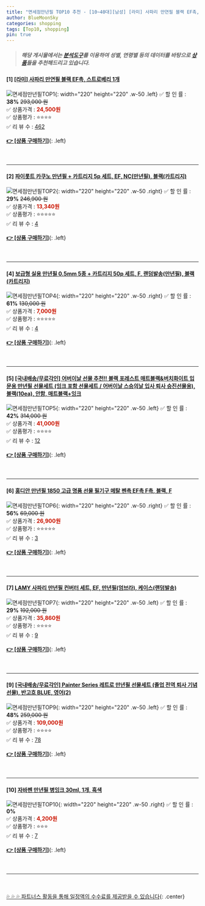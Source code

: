 ```yaml
---
title: "면세점만년필 TOP10 추천 - [10~40대][남성] [라미] 사파리 만연필 블랙 EF촉, 스트로베리 1개"
author: BlueMoonSky
categories: shopping
tags: [Top10, shopping]
pin: true
---
```


> ##### 해당 게시물에서는 [**분석도구**](https://itemscout.io/)를 이용하여 **성별**, **연령별** 등의 데이터를 바탕으로 [**상품**](https://link.coupang.com/a/baae76)들을 추천해드리고 있습니다.

#### [1] [[라미] 사파리 만연필 블랙 EF촉, 스트로베리 1개](https://link.coupang.com/re/AFFSDP?lptag=AF5964186&subid=bluemoonsky6999&pageKey=7266128903&traceid=V0-153&itemId=18519382247&vendorItemId=85658063749)
![면세점만년필TOP1](https://thumbnail9.coupangcdn.com/thumbnails/remote/230x230ex/image/vendor_inventory/35f9/a0933cab3ab9da458308db5fabe9af3ffdbcbdcd138c5ee798e595744c77.jpg){: width="220" height="220" .w-50 .left}
✅ 할 인 률 : **38%** ~~<del class="base-price"> 293,000  </del>원~~<br>
✅ 상품가격 : <span style="color:#cb1400"> **24,500원** </span><br>
✅ 상품평가 : ⭐⭐⭐⭐<br>
✅ 리 뷰 수 : [462](https://link.coupang.com/re/AFFSDP?lptag=AF5964186&subid=bluemoonsky6999&pageKey=7266128903&traceid=V0-153&itemId=18519382247&vendorItemId=85658063749)<br>
<br>
[**👉  [상품 구매하기]**](https://link.coupang.com/re/AFFSDP?lptag=AF5964186&subid=bluemoonsky6999&pageKey=7266128903&traceid=V0-153&itemId=18519382247&vendorItemId=85658063749){: .left}
<br>
<br>
<br>

***

#### [2] [파이롯트 카쿠노 만년필 + 카트리지 5p 세트, EF, NC(만년필), 블랙(카트리지)](https://link.coupang.com/re/AFFSDP?lptag=AF5964186&subid=bluemoonsky6999&pageKey=5709031684&traceid=V0-153&itemId=9513459006&vendorItemId=76798247355)
![면세점만년필TOP2](https://thumbnail10.coupangcdn.com/thumbnails/remote/230x230ex/image/rs_quotation_api/z7crybkw/6ca2fd2be54742bd8cb1631d55294a7e.jpg){: width="220" height="220" .w-50 .right}
✅ 할 인 률 : **29%** ~~<del class="base-price"> 246,900  </del>원~~<br>
✅ 상품가격 : <span style="color:#cb1400"> **13,340원** </span><br>
✅ 상품평가 : ⭐⭐⭐⭐⭐<br>
✅ 리 뷰 수 : [4](https://link.coupang.com/re/AFFSDP?lptag=AF5964186&subid=bluemoonsky6999&pageKey=5709031684&traceid=V0-153&itemId=9513459006&vendorItemId=76798247355)<br>
<br>
[**👉  [상품 구매하기]**](https://link.coupang.com/re/AFFSDP?lptag=AF5964186&subid=bluemoonsky6999&pageKey=5709031684&traceid=V0-153&itemId=9513459006&vendorItemId=76798247355){: .left}
<br>
<br>
<br>

***

#### [4] [보급형 실용 만년필 0.5mm 5종 + 카트리지 50p 세트, F, 랜덤발송(만년필), 블랙(카트리지)](https://link.coupang.com/re/AFFSDP?lptag=AF5964186&subid=bluemoonsky6999&pageKey=6375011803&traceid=V0-153&itemId=13519009065&vendorItemId=80772980075)
![면세점만년필TOP4](https://thumbnail6.coupangcdn.com/thumbnails/remote/230x230ex/image/retail/images/2022/03/04/15/0/45a6eac2-6550-4d3b-9cb9-b270c9f06f39.jpg){: width="220" height="220" .w-50 .right}
✅ 할 인 률 : **61%** ~~<del class="base-price"> 130,000  </del>원~~<br>
✅ 상품가격 : <span style="color:#cb1400"> **7,000원** </span><br>
✅ 상품평가 : ⭐⭐⭐⭐⭐<br>
✅ 리 뷰 수 : [4](https://link.coupang.com/re/AFFSDP?lptag=AF5964186&subid=bluemoonsky6999&pageKey=6375011803&traceid=V0-153&itemId=13519009065&vendorItemId=80772980075)<br>
<br>
[**👉  [상품 구매하기]**](https://link.coupang.com/re/AFFSDP?lptag=AF5964186&subid=bluemoonsky6999&pageKey=6375011803&traceid=V0-153&itemId=13519009065&vendorItemId=80772980075){: .left}
<br>
<br>
<br>

***

#### [5] [[국내배송/무료각인] 어버이날 선물 추천!! 블랙 포레스트 매트블랙&버치화이트 입문용 만년필 선물세트 (잉크 포함 선물세트 / 어버이날 스승의날 입사 퇴사 승진선물용), 블랙(10ea), 안함, 매트블랙+잉크](https://link.coupang.com/re/AFFSDP?lptag=AF5964186&subid=bluemoonsky6999&pageKey=6413669182&traceid=V0-153&itemId=13765497248&vendorItemId=81016120908)
![면세점만년필TOP5](https://thumbnail7.coupangcdn.com/thumbnails/remote/230x230ex/image/vendor_inventory/3e42/7c5e7804d1989c7aed19e9779c31970d8ce8b997bad035b1952615198fbb.png){: width="220" height="220" .w-50 .left}
✅ 할 인 률 : **42%** ~~<del class="base-price"> 314,000  </del>원~~<br>
✅ 상품가격 : <span style="color:#cb1400"> **41,000원** </span><br>
✅ 상품평가 : ⭐⭐⭐⭐<br>
✅ 리 뷰 수 : [12](https://link.coupang.com/re/AFFSDP?lptag=AF5964186&subid=bluemoonsky6999&pageKey=6413669182&traceid=V0-153&itemId=13765497248&vendorItemId=81016120908)<br>
<br>
[**👉  [상품 구매하기]**](https://link.coupang.com/re/AFFSDP?lptag=AF5964186&subid=bluemoonsky6999&pageKey=6413669182&traceid=V0-153&itemId=13765497248&vendorItemId=81016120908){: .left}
<br>
<br>
<br>

***

#### [6] [홍디안 만년필 1850 고급 명품 선물 필기구 메탈 펜촉 EF촉 F촉, 블랙, F](https://link.coupang.com/re/AFFSDP?lptag=AF5964186&subid=bluemoonsky6999&pageKey=7521513970&traceid=V0-153&itemId=19728115777&vendorItemId=86832113660)
![면세점만년필TOP6](https://thumbnail10.coupangcdn.com/thumbnails/remote/230x230ex/image/vendor_inventory/f878/f26daebeb8f91e3144a5565a900c136d6acd6ca53ca1641c9b243b919cca.jpg){: width="220" height="220" .w-50 .right}
✅ 할 인 률 : **56%** ~~<del class="base-price"> 69,000  </del>원~~<br>
✅ 상품가격 : <span style="color:#cb1400"> **26,900원** </span><br>
✅ 상품평가 : ⭐⭐⭐⭐⭐<br>
✅ 리 뷰 수 : [3](https://link.coupang.com/re/AFFSDP?lptag=AF5964186&subid=bluemoonsky6999&pageKey=7521513970&traceid=V0-153&itemId=19728115777&vendorItemId=86832113660)<br>
<br>
[**👉  [상품 구매하기]**](https://link.coupang.com/re/AFFSDP?lptag=AF5964186&subid=bluemoonsky6999&pageKey=7521513970&traceid=V0-153&itemId=19728115777&vendorItemId=86832113660){: .left}
<br>
<br>
<br>

***

#### [7] [LAMY 사파리 만년필 컨버터 세트, EF, 만년필(엄브라), 케이스(랜덤발송)](https://link.coupang.com/re/AFFSDP?lptag=AF5964186&subid=bluemoonsky6999&pageKey=4846063121&traceid=V0-153&itemId=6267583513&vendorItemId=73563214057)
![면세점만년필TOP7](https://thumbnail6.coupangcdn.com/thumbnails/remote/230x230ex/image/rs_quotation_api/wger5yux/12eb9be3c6b34110a90b553ea428bc8f.jpg){: width="220" height="220" .w-50 .left}
✅ 할 인 률 : **29%** ~~<del class="base-price"> 192,000  </del>원~~<br>
✅ 상품가격 : <span style="color:#cb1400"> **35,860원** </span><br>
✅ 상품평가 : ⭐⭐⭐⭐<br>
✅ 리 뷰 수 : [9](https://link.coupang.com/re/AFFSDP?lptag=AF5964186&subid=bluemoonsky6999&pageKey=4846063121&traceid=V0-153&itemId=6267583513&vendorItemId=73563214057)<br>
<br>
[**👉  [상품 구매하기]**](https://link.coupang.com/re/AFFSDP?lptag=AF5964186&subid=bluemoonsky6999&pageKey=4846063121&traceid=V0-153&itemId=6267583513&vendorItemId=73563214057){: .left}
<br>
<br>
<br>

***

#### [9] [[국내배송/무료각인] Painter Series 레트로 만년필 선물세트 (졸업 전역 퇴사 기념 선물), 반고흐 BLUE, 영어(2)](https://link.coupang.com/re/AFFSDP?lptag=AF5964186&subid=bluemoonsky6999&pageKey=6413693884&traceid=V0-153&itemId=13765639683&vendorItemId=81016262276)
![면세점만년필TOP9](https://thumbnail9.coupangcdn.com/thumbnails/remote/230x230ex/image/vendor_inventory/ab2e/e61de5a3ce7f71c64a5d8215b6d4d72c7b4fa700c2b2c85fab2cd95d82ce.png){: width="220" height="220" .w-50 .left}
✅ 할 인 률 : **48%** ~~<del class="base-price"> 259,000  </del>원~~<br>
✅ 상품가격 : <span style="color:#cb1400"> **109,000원** </span><br>
✅ 상품평가 : ⭐⭐⭐⭐<br>
✅ 리 뷰 수 : [78](https://link.coupang.com/re/AFFSDP?lptag=AF5964186&subid=bluemoonsky6999&pageKey=6413693884&traceid=V0-153&itemId=13765639683&vendorItemId=81016262276)<br>
<br>
[**👉  [상품 구매하기]**](https://link.coupang.com/re/AFFSDP?lptag=AF5964186&subid=bluemoonsky6999&pageKey=6413693884&traceid=V0-153&itemId=13765639683&vendorItemId=81016262276){: .left}
<br>
<br>
<br>

***

#### [10] [자바펜 만년필 병잉크 30ml, 1개, 흑색](https://link.coupang.com/re/AFFSDP?lptag=AF5964186&subid=bluemoonsky6999&pageKey=7387753236&traceid=V0-153&itemId=19094350609&vendorItemId=86713832616)
![면세점만년필TOP10](https://thumbnail9.coupangcdn.com/thumbnails/remote/230x230ex/image/retail/images/2023/07/28/11/6/d5db80c7-22b9-42a3-a945-525c15860a58.jpg){: width="220" height="220" .w-50 .right}
✅ 할 인 률 : **0%** <br>
✅ 상품가격 : <span style="color:#cb1400"> **4,200원** </span><br>
✅ 상품평가 : ⭐⭐⭐<br>
✅ 리 뷰 수 : [7](https://link.coupang.com/re/AFFSDP?lptag=AF5964186&subid=bluemoonsky6999&pageKey=7387753236&traceid=V0-153&itemId=19094350609&vendorItemId=86713832616)<br>
<br>
[**👉  [상품 구매하기]**](https://link.coupang.com/re/AFFSDP?lptag=AF5964186&subid=bluemoonsky6999&pageKey=7387753236&traceid=V0-153&itemId=19094350609&vendorItemId=86713832616){: .left}
<br>
<br>
<br>

***
<br><br>[💦 💦 💦 파트너스 활동을 통해 일정액의 수수료를 제공받을 수 있습니다](https://link.coupang.com/a/baae76){: .center}